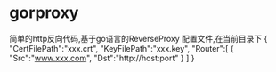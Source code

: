 # gorproxy
简单的http反向代码,基于go语言的ReverseProxy
配置文件,在当前目录下
{
	"CertFilePath":"xxx.crt",
	"KeyFilePath":"xxx.key",
	"Router":[
		{
			"Src":"www.xxx.com",
			"Dst":"http://host:port"
		}
	]
}